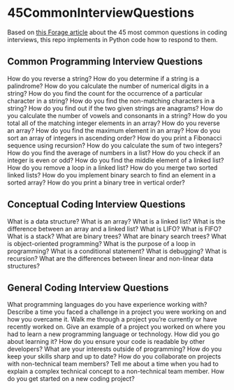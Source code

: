 # 45CommonInterviewQuestions

Based on [this Forage article](https://www.theforage.com/blog/interview-questions/coding-interview-questions) about the 45 most common questions in coding interviews, this repo implements in Python code how to respond to them.

## Common Programming Interview Questions
How do you reverse a string?
How do you determine if a string is a palindrome?
How do you calculate the number of numerical digits in a string?
How do you find the count for the occurrence of a particular character in a string?
How do you find the non-matching characters in a string?
How do you find out if the two given strings are anagrams?
How do you calculate the number of vowels and consonants in a string?
How do you total all of the matching integer elements in an array?
How do you reverse an array?
How do you find the maximum element in an array?
How do you sort an array of integers in ascending order?
How do you print a Fibonacci sequence using recursion?
How do you calculate the sum of two integers?
How do you find the average of numbers in a list?
How do you check if an integer is even or odd?
How do you find the middle element of a linked list?
How do you remove a loop in a linked list?
How do you merge two sorted linked lists?
How do you implement binary search to find an element in a sorted array?
How do you print a binary tree in vertical order?

## Conceptual Coding Interview Questions
What is a data structure?
What is an array?
What is a linked list?
What is the difference between an array and a linked list?
What is LIFO? 
What is FIFO?
What is a stack?
What are binary trees?
What are binary search trees?
What is object-oriented programming?
What is the purpose of a loop in programming?
What is a conditional statement?
What is debugging?
What is recursion?
What are the differences between linear and non-linear data structures?

## General Coding Interview Questions
What programming languages do you have experience working with?
Describe a time you faced a challenge in a project you were working on and how you overcame it.
Walk me through a project you’re currently or have recently worked on.
Give an example of a project you worked on where you had to learn a new programming language or technology. How did you go about learning it?
How do you ensure your code is readable by other developers?
What are your interests outside of programming?
How do you keep your skills sharp and up to date?
How do you collaborate on projects with non-technical team members?
Tell me about a time when you had to explain a complex technical concept to a non-technical team member.
How do you get started on a new coding project?
